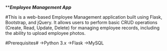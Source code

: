 ***************Employee Management App*************

#This is a web-based Employee Management application built using Flask, Bootstrap, and jQuery. It allows users to perform basic CRUD operations (Create, Read, Update, Delete) for managing employee records, including the ability to upload employee photos.

#Prerequisites#
->Python 3.x
->Flask
->MySQL 
